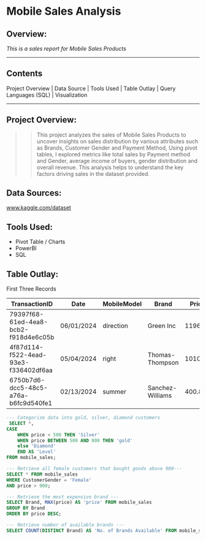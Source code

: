 # Mobile Sales Analysis

## Overview:
 *This is a sales report for Mobile Sales Products*
 
---
## Contents
Project Overview | Data Source | Tools Used | Table Outlay | Query Languages (SQL) | Visualization

---

## Project Overview:
>> This project analyzes the sales of Mobile Sales Products to uncover insights on sales distribution by various attributes such as Brands, Customer Gender and Payment Method, Using pivot tables, I explored metrics like total sales by Payment method and Gender, average income of buyers, gender distribution and overall revenue. This analysis helps to understand the key factors driving sales in the dataset provided.

## Data Sources:
www.kaggle.com/dataset

## Tools Used:
+ Pivot Table / Charts
+ PowerBI
+ SQL

## Table Outlay:
First Three Records

| TransactionID | Date | MobileModel | Brand | Price | UnitsSold | TotalRevenue | CustomerAge | CustomerGender | Location | PaymentMethod |
|-----|-----|-----|------|-----|-----|-----|------|-----|-----|------|
| 79397f68-61ed-4ea8-bcb2-f918d4e6c05b |	06/01/2024 |	direction |	Green Inc |	1196.95	| 85	| 28002.8	| 32	| Female	| Port Erik|	Online |
| 4f87d114-f522-4ead-93e3-f336402df6aa | 05/04/2024 |	right |	Thomas-Thompson |	1010.34 |	64 |	2378.82 |	55 |	Female |	East Linda|	Credit Card |
| 6750b7d6-dcc5-48c5-a76a-b6fc9d540fe1 |	02/13/2024 |	summer |	Sanchez-Williams |	400.8 |	95 |	31322.56 |	57 |	Male |	East Angelicastad |	Online |

```SQL
--- Categorize data into gold, silver, diamond customers
 SELECT *, 
CASE
	WHEN price < 500 THEN 'Silver'
	WHEN price BETWEEN 500 AND 800 THEN 'gold'
	else 'Diamond'
	END AS 'Level'
FROM mobile_sales;
```


```SQL
--- Retrieve all female customers that bought goods above 900---
SELECT * FROM mobile_sales
WHERE CustomerGender = 'Female'
AND price > 900;
```

```SQL
--- Retrieve the most expensive brand ---
SELECT Brand, MAX(price) AS 'price' FROM mobile_sales
GROUP BY Brand
ORDER BY price DESC;
```
```SQL
--- Retrieve number of available brands ---
SELECT COUNT(DISTINCT Brand) AS 'No. of Brands Available' FROM mobile_sales;
```
